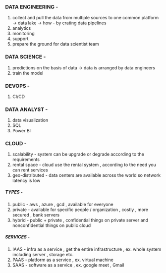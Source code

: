 ### DATA ENGINEERING - 
1. collect and pull the data from multiple sources to one common platform -> data lake -> how - by crating data pipelines
2. analytics
3. monitoring
4. support
5. prepare the ground for data scientist team

### DATA SCIENCE - 
1. predictions on the basis of data -> data is arranged by data engineers
2. train the model

### DEVOPS -
1. CI/CD

### DATA ANALYST - 
1. data visualization
2. SQL
3. Power BI

### CLOUD -
1. scalability - system can be upgrade or degrade according to the requirements 
2. rental space - cloud use the rental system , according to the need you can rent services
3. geo-distributed - data centers are available across the world so network latency is low 
##### TYPES - 
1. public - aws , azure , gcd , available for everyone
2. private - available for specific people / organization , costly , more secured , bank servers
3. hybrid - public + private , confidential things on private server and nonconfidential things on public cloud

##### SERVICES -
1. IAAS - infra as a service , get the entire infrastructure , ex. whole system including server , storage etc.
2. PAAS - platform as a service , ex. virtual machine 
3. SAAS - software as a service , ex. google meet , Gmail




